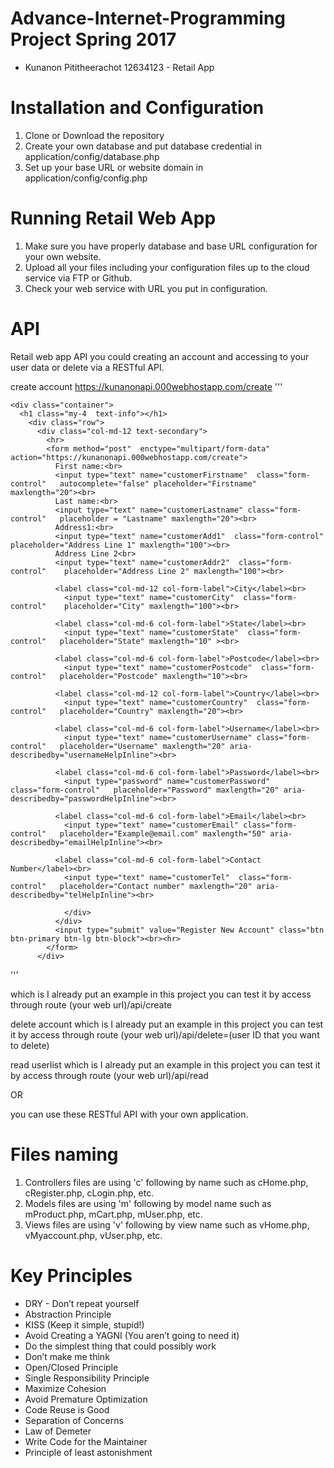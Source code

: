 # Advance-Internet-Programming Project Spring 2017
- Kunanon Pititheerachot 12634123 - Retail App

# Installation and Configuration

  1. Clone or Download the repository
  2. Create your own database and put database credential in application/config/database.php
  3. Set up your base URL or website domain in application/config/config.php

# Running Retail Web App

  1. Make sure you have properly database and base URL configuration for your own website.
  2. Upload all your files including your configuration files up to the cloud service via FTP or Github.
  3. Check your web service with URL you put in configuration.

# API

Retail web app API you could creating an account and accessing to your user data or delete via a RESTful API.

create account
https://kunanonapi.000webhostapp.com/create
'''
<!-- <body> -->
    <div class="container">
      <h1 class="my-4  text-info"></h1>
        <div class="row">
          <div class="col-md-12 text-secondary">
            <hr>
            <form method="post"  enctype="multipart/form-data" action="https://kunanonapi.000webhostapp.com/create">
              First name:<br>
              <input type="text" name="customerFirstname"  class="form-control"   autocomplete="false" placeholder="Firstname" maxlength="20"><br>
              Last name:<br>
              <input type="text" name="customerLastname" class="form-control"   placeholder = "Lastname" maxlength="20"><br>
              Address1:<br>
              <input type="text" name="customerAdd1"  class="form-control"    placeholder="Address Line 1" maxlength="100"><br>
              Address Line 2<br>
              <input type="text" name="customerAddr2"  class="form-control"    placeholder="Address Line 2" maxlength="100"><br>

              <label class="col-md-12 col-form-label">City</label><br>
                <input type="text" name="customerCity"  class="form-control"    placeholder="City" maxlength="100"><br>

              <label class="col-md-6 col-form-label">State</label><br>
                <input type="text" name="customerState"  class="form-control"   placeholder="State" maxlength="10" ><br>

              <label class="col-md-6 col-form-label">Postcode</label><br>
                <input type="text" name="customerPostcode"  class="form-control"   placeholder="Postcode" maxlength="10"><br>

              <label class="col-md-12 col-form-label">Country</label><br>
                <input type="text" name="customerCountry"  class="form-control"   placeholder="Country" maxlength="20"><br>

              <label class="col-md-6 col-form-label">Username</label><br>
                <input type="text" name="customerUsername" class="form-control"   placeholder="Username" maxlength="20" aria-describedby="usernameHelpInline"><br>

              <label class="col-md-6 col-form-label">Password</label><br>
                <input type="password" name="customerPassword"  class="form-control"   placeholder="Password" maxlength="20" aria-describedby="passwordHelpInline"><br>

              <label class="col-md-6 col-form-label">Email</label><br>
                <input type="text" name="customerEmail" class="form-control"   placeholder="Example@email.com" maxlength="50" aria-describedby="emailHelpInline"><br>

              <label class="col-md-6 col-form-label">Contact Number</label><br>
                <input type="text" name="customerTel"  class="form-control"   placeholder="Contact number" maxlength="20" aria-describedby="telHelpInline"><br>

                </div>
              </div>
              <input type="submit" value="Register New Account" class="btn btn-primary btn-lg btn-block"><br><hr>
            </form>
          </div>
'''

which is I already put an example in this project you can test it by access through route (your web url)/api/create

delete account
which is I already put an example in this project you can test it by access through route (your web url)/api/delete=(user ID that you want to delete)

read userlist
which is I already put an example in this project you can test it by access through route (your web url)/api/read

OR

you can use these RESTful API with your own application.


# Files naming

  1. Controllers files are using 'c' following by name such as cHome.php, cRegister.php, cLogin.php, etc.
  2. Models files are using 'm' following by model name such as mProduct.php, mCart.php, mUser.php, etc.
  3. Views files are using 'v' following by view name such as vHome.php, vMyaccount.php, vUser.php, etc.


# Key Principles

* DRY - Don’t repeat yourself
* Abstraction Principle
* KISS (Keep it simple, stupid!)
* Avoid Creating a YAGNI (You aren’t going to need it)
* Do the simplest thing that could possibly work
* Don’t make me think
* Open/Closed Principle
* Single Responsibility Principle
* Maximize Cohesion
* Avoid Premature Optimization
*	Code Reuse is Good
*	Separation of Concerns
* Law of Demeter
* Write Code for the Maintainer
* Principle of least astonishment

###
